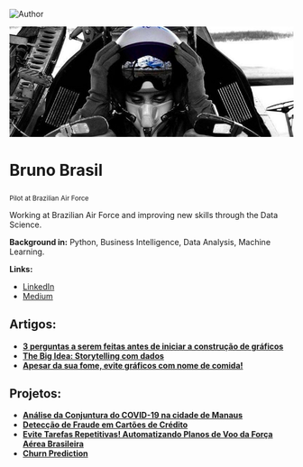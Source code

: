 ![Author](https://img.shields.io/badge/author-Bruno_Brasil-red.svg)

<p align="center">
  <img width="800" src="banner.png" >
</p>

# Bruno Brasil
<sub>Pilot at Brazilian Air Force</sub>


Working at Brazilian Air Force and improving new skills through the Data Science.

**Background in:** Python, Business Intelligence, Data Analysis, Machine Learning.

**Links:**
* [LinkedIn](https://www.linkedin.com/in/bruno-brasil-8a34101b6/)
* [Medium](https://medium.com/@brunobf09)

## Artigos:
* **[3 perguntas a serem feitas antes de iniciar a construção de gráficos](https://brunobf09.medium.com/3-perguntas-iniciais-a-serem-feitas-antes-de-iniciar-a-constru%C3%A7%C3%A3o-de-gr%C3%A1ficos-c3f962c019eb)**
* **[The Big Idea: Storytelling com dados](https://brunobf09.medium.com/the-big-idea-storytelling-com-dados-e5f7942c4517)**
* **[Apesar da sua fome, evite gráficos com nome de comida!](https://github.com/brunobf09/Storytelling-with-data/blob/main/%5BARTIGO%5D_Visualiza%C3%A7%C3%B5es_a_serem_evitadas.ipynb)**


## Projetos:

* **[Análise da Conjuntura do COVID-19 na cidade de Manaus](https://github.com/brunobf09/COVID-19-Manaus/blob/main/%5BARTIGO%5D_COVID_Manaus.ipynb)**
* **[Detecção de Fraude em Cartões de Crédito](https://github.com/brunobf09/Fraude_em_Cartoes_de_Credito/blob/main/%5BPROJETO%5D_Detec%C3%A7%C3%A3o_de_Fraude_em_Cart%C3%B5es_de_Cr%C3%A9dito.ipynb)**
* **[Evite Tarefas Repetitivas! Automatizando Planos de Voo da Força Aérea Brasileira](https://github.com/brunobf09/Planos-de-Voo-Automatizados/blob/main/%5BPROJETO%5D_Plano_de_Voo_Automatizado.ipynb)**
* **[Churn Prediction](https://github.com/brunobf09/Churn-Prediction-para-uma-empresa-de-Telecomunica-es/blob/118d24cc36a09faa1cef36fecc8fe9ff632c32e6/%5BPROJETO%5D_Churn_Prediction_para_uma_empresa_de_Telecomunica%C3%A7%C3%B5es.ipynb)**
